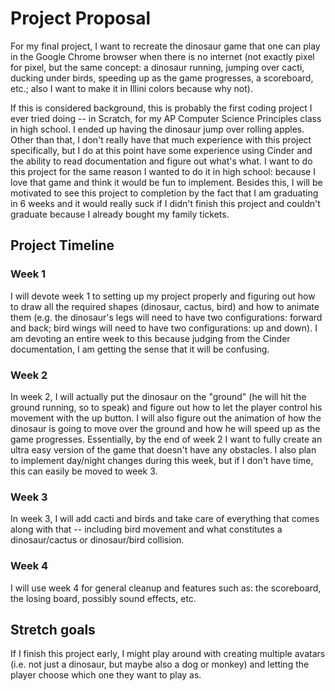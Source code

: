 # Project Proposal
For my final project, I want to recreate the dinosaur game that one can play in the Google Chrome browser when there is no internet (not exactly pixel for pixel, but the same concept: a dinosaur running, jumping over cacti, ducking under birds, speeding up as the game progresses, a scoreboard, etc.; also I want to make it in Illini colors because why not). 

If this is considered background, this is probably the first coding project I ever tried doing -- in Scratch, for my AP Computer Science Principles class in high school. I ended up having the dinosaur jump over rolling apples. Other than that, I don't really have that much experience with this project specifically, but I do at this point have some experience using Cinder and the ability to read documentation and figure out what's what. I want to do this project for the same reason I wanted to do it in high school: because I love that game and think it would be fun to implement. Besides this, I will be motivated to see this project to completion by the fact that I am graduating in 6 weeks and it would really suck if I didn't finish this project and couldn't graduate because I already bought my family tickets.

## Project Timeline
### Week 1
I will devote week 1 to setting up my project properly and figuring out how to draw all the required shapes (dinosaur, cactus, bird) and how to animate them (e.g. the dinosaur's legs will need to have two configurations: forward and back; bird wings will need to have two configurations: up and down). I am devoting an entire week to this because judging from the Cinder documentation, I am getting the sense that it will be confusing.

### Week 2
In week 2, I will actually put the dinosaur on the "ground" (he will hit the ground running, so to speak) and figure out how to let the player control his movement with the up button. I will also figure out the animation of how the dinosaur is going to move over the ground and how he will speed up as the game progresses. Essentially, by the end of week 2 I want to fully create an ultra easy version of the game that doesn't have any obstacles. I also plan to implement day/night changes during this week, but if I don't have time, this can easily be moved to week 3.

### Week 3
In week 3, I will add cacti and birds and take care of everything that comes along with that -- including bird movement and what constitutes a dinosaur/cactus or dinosaur/bird collision.

### Week 4
I will use week 4 for general cleanup and features such as: the scoreboard, the losing board, possibly sound effects, etc.

## Stretch goals
If I finish this project early, I might play around with creating multiple avatars (i.e. not just a dinosaur, but maybe also a dog or monkey) and letting the player choose which one they want to play as.
